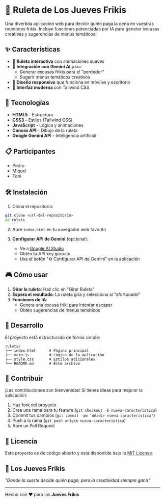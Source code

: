 # 🎰 Ruleta de Los Jueves Frikis

Una divertida aplicación web para decidir quién paga la cena en vuestras reuniones frikis. Incluye funciones potenciadas por IA para generar excusas creativas y sugerencias de menús temáticos.

## ✨ Características

- 🎯 **Ruleta interactiva** con animaciones suaves
- 🤖 **Integración con Gemini AI** para:
  - Generar excusas frikis para el "perdedor"
  - Sugerir menús temáticos creativos
- 📱 **Diseño responsivo** que funciona en móviles y escritorio
- 🎨 **Interfaz moderna** con Tailwind CSS

## 🚀 Tecnologías

- **HTML5** - Estructura
- **CSS3** - Estilos (Tailwind CSS)
- **JavaScript** - Lógica y animaciones
- **Canvas API** - Dibujo de la ruleta
- **Google Gemini API** - Inteligencia artificial

## 📋 Participantes

- Pedro
- Miquel
- Toni

## 🛠️ Instalación

1. Clona el repositorio:
```bash
git clone <url-del-repositorio>
cd rulets
```

2. Abre `index.html` en tu navegador web favorito

3. **Configurar API de Gemini** (opcional):
   - Ve a [Google AI Studio](https://aistudio.google.com/app/apikey)
   - Obtén tu API key gratuita
   - Usa el botón "⚙️ Configurar API de Gemini" en la aplicación

## 🎮 Cómo usar

1. **Girar la ruleta**: Haz clic en "Girar Ruleta"
2. **Espera el resultado**: La ruleta gira y selecciona al "afortunado"
3. **Funciones de IA**: 
   - Genera una excusa friki para intentar escapar
   - Obtén sugerencias de menús temáticos

## 🔧 Desarrollo

El proyecto está estructurado de forma simple:

```
rulets/
├── index.html      # Página principal
├── main.js         # Lógica de la aplicación
├── style.css       # Estilos adicionales
└── README.md       # Este archivo
```

## 🤝 Contribuir

¡Las contribuciones son bienvenidas! Si tienes ideas para mejorar la aplicación:

1. Haz fork del proyecto
2. Crea una rama para tu feature (`git checkout -b nueva-caracteristica`)
3. Commit tus cambios (`git commit -am 'Añadir nueva característica'`)
4. Push a la rama (`git push origin nueva-caracteristica`)
5. Abre un Pull Request

## 📝 Licencia

Este proyecto es de código abierto y está disponible bajo la [MIT License](LICENSE).

## 🎉 Los Jueves Frikis

*"Donde la suerte decide quién paga, pero la creatividad siempre gana"*

---

Hecho con ❤️ para los **Jueves Frikis**
